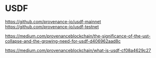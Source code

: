 
# USDF

https://github.com/provenance-io/usdf-mainnet
https://github.com/provenance-io/usdf-testnet

https://medium.com/provenanceblockchain/the-significance-of-the-ust-collapse-and-the-growing-need-for-usdf-d406962aad8c

https://medium.com/provenanceblockchain/what-is-usdf-cf08a4629c27


